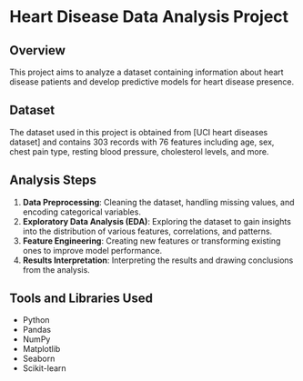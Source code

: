 # Heart Disease Data Analysis Project

## Overview
This project aims to analyze a dataset containing information about heart disease patients and develop predictive models for heart disease presence.

## Dataset
The dataset used in this project is obtained from [UCI heart diseases dataset] and contains 303 records with 76 features including age, sex, chest pain type, resting blood pressure, cholesterol levels, and more.

## Analysis Steps
1. **Data Preprocessing**: Cleaning the dataset, handling missing values, and encoding categorical variables.
2. **Exploratory Data Analysis (EDA)**: Exploring the dataset to gain insights into the distribution of various features, correlations, and patterns.
3. **Feature Engineering**: Creating new features or transforming existing ones to improve model performance.
4. **Results Interpretation**: Interpreting the results and drawing conclusions from the analysis.

## Tools and Libraries Used
- Python
- Pandas
- NumPy
- Matplotlib
- Seaborn
- Scikit-learn
